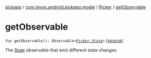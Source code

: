 [pickapp](../../index.md) / [com.lovoo.android.pickapp.model](../index.md) / [Picker](index.md) / [getObservable](./get-observable.md)

# getObservable

`fun getObservable(): Observable<`[`Picker.State`](-state/index.md)`>` [(source)](https://github.com/lovoo/android-pickpic/blob/master/pickapp/pickapp/src/main/kotlin/com/lovoo/android/pickapp/model/Picker.kt#L45)

The [State](-state/index.md) observable that emit different state changes.

